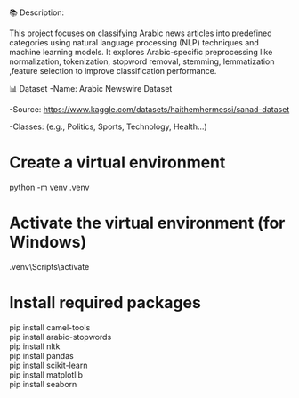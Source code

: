 📚 Description:

This project focuses on classifying Arabic news articles into predefined categories using natural language processing (NLP) techniques and machine learning models.
It explores Arabic-specific preprocessing like normalization, tokenization, stopword removal, stemming, lemmatization ,feature selection to improve classification performance.

📊 Dataset
-Name: Arabic Newswire Dataset

-Source: https://www.kaggle.com/datasets/haithemhermessi/sanad-dataset

-Classes: (e.g., Politics, Sports, Technology, Health...)

# Create a virtual environment

python -m venv .venv

# Activate the virtual environment (for Windows)

.venv\Scripts\activate

# Install required packages

pip install camel-tools <br/>
pip install arabic-stopwords <br/>
pip install nltk <br/>
pip install pandas <br/>
pip install scikit-learn <br/>
pip install matplotlib <br/>
pip install seaborn <br/>
